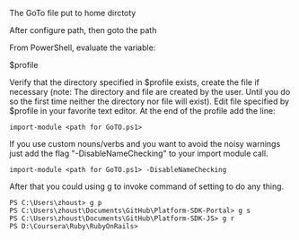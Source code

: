 The GoTo file put to home dirctoty

After configure path, then goto the path



From PowerShell, evaluate the variable:

$profile

Verify that the directory specified in $profile exists, create the file if necessary (note: The directory and file are created by the user. Until you do so the first time neither the directory nor file will exist). Edit file specified by $profile in your favorite text editor. At the end of the profile add the line:
```
import-module <path for GoTO.ps1>
```
If you use custom nouns/verbs and you want to avoid the noisy warnings just add the flag "-DisableNameChecking" to your import module call.
```
import-module <path for GoTO.ps1> -DisableNameChecking
```

After that you could using g to invoke command of setting to do any thing.

```
PS C:\Users\zhoust> g p
PS C:\Users\zhoust\Documents\GitHub\Platform-SDK-Portal> g s
PS C:\Users\zhoust\Documents\GitHub\Platform-SDK-JS> g r
PS D:\Coursera\Ruby\RubyOnRails>
```
